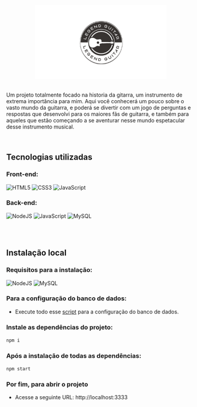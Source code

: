 <div align="center">
<img src="site/API/public/logos/logo.png" width="350em">
</div>

<br>

Um projeto totalmente focado na historia da gitarra, um instrumento de extrema importância para mim. Aqui você conhecerá um pouco sobre o vasto mundo da guitarra, e poderá se divertir com um jogo de perguntas e respostas que desenvolvi para os maiores fãs de guitarra, e também para aqueles que estão começando a se aventurar nesse mundo espetacular desse instrumento musical.

<br>

## Tecnologias utilizadas

### Front-end:

<div align="left">

![HTML5](https://img.shields.io/badge/html5-%23E34F26.svg?style=for-the-badge&logo=html5&logoColor=white)
![CSS3](https://img.shields.io/badge/css3-%231572B6.svg?style=for-the-badge&logo=css3&logoColor=white)
![JavaScript](https://img.shields.io/badge/javascript-%23323330.svg?style=for-the-badge&logo=javascript&logoColor=%23F7DF1E)

 ### Back-end:
![NodeJS](https://img.shields.io/badge/node.js-6DA55F?style=for-the-badge&logo=node.js&logoColor=white)
![JavaScript](https://img.shields.io/badge/javascript-%23323330.svg?style=for-the-badge&logo=javascript&logoColor=%23F7DF1E)
![MySQL](https://img.shields.io/badge/MySQL-005C84?style=for-the-badge&logo=mysql&logoColor=white)
</div>

<br>


<br>

## Instalação local

### Requisitos para a instalação:
![NodeJS](https://img.shields.io/badge/node.js-6DA55F?style=for-the-badge&logo=node.js&logoColor=white)
![MySQL](https://img.shields.io/badge/MySQL-005C84?style=for-the-badge&logo=mysql&logoColor=white)

### Para a configuração do banco de dados:

- Execute todo esse <a href="site/API/public/src/database/script-tabelas.sql">script</a> para a configuração do banco de dados.

### Instale as dependências do projeto:
```bash
npm i
```

### Após a instalação de todas as dependências:
```bash
npm start
```

### Por fim, para abrir o projeto
- Acesse a seguinte URL: http://localhost:3333
